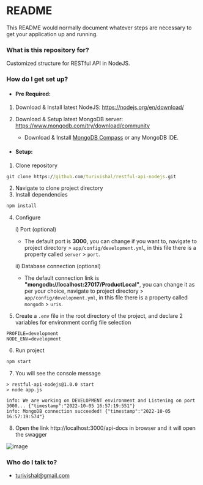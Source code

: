 # README #

This README would normally document whatever steps are necessary to get your application up and running.

### What is this repository for? ###

Customized structure for RESTful API in NodeJS.

### How do I get set up? ###

- #### Pre Required:

1) Download & Install latest NodeJS: https://nodejs.org/en/download/

2) Download & Setup latest MongoDB server: https://www.mongodb.com/try/download/community
    - Download & Install [MongoDB Compass](https://www.mongodb.com/try/download/compass) or any MongoDB IDE.

- #### Setup:

1) Clone repository 
```cmd
git clone https://github.com/turivishal/restful-api-nodejs.git
```
2) Navigate to clone project directory
3) Install dependencies
```cmd
npm install
```
4) Configure
    
    i) Port (optional)
    
    - The default port is **3000**, you can change if you want to, navigate to project directory > `app/config/development.yml`, in this file there is a property called `server` > `port`.
    
    ii) Database connection (optional)
    
    - The default connection link is **"mongodb://localhost:27017/ProductLocal"**, you can change it as per your choice, navigate to project directory > `app/config/development.yml`, in this file there is a property called `mongodb` > `uris`.

5) Create a `.env` file in the root directory of the project, and declare 2 variables for environment config file selection
```
PROFILE=development
NODE_ENV=development
```
6) Run project
```cmd
npm start
```
7) You will see the console message
```
> restful-api-nodejs@1.0.0 start
> node app.js

info: We are working on DEVELOPMENT environment and Listening on port 3000... {"timestamp":"2022-10-05 16:57:19:551"}
info: MongoDB connection succeeded! {"timestamp":"2022-10-05 16:57:19:574"}
```
8) Open the link http://localhost:3000/api-docs in browser and it will open the swagger

![image](https://user-images.githubusercontent.com/10988772/130230131-54ffe879-0820-42f5-bde8-983ac697bfe2.png)


### Who do I talk to? ###

* turivishal@gmail.com
